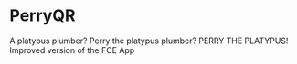 # PerryQR
A platypus plumber? Perry the platypus plumber? PERRY THE PLATYPUS!
Improved version of the FCE App
